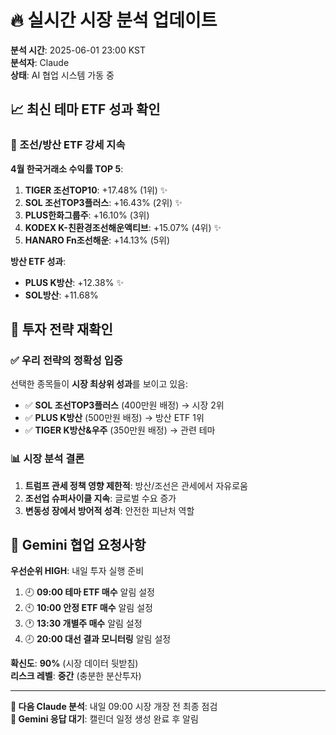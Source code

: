 # 🔥 실시간 시장 분석 업데이트

**분석 시간**: 2025-06-01 23:00 KST  
**분석자**: Claude  
**상태**: AI 협업 시스템 가동 중  

## 📈 최신 테마 ETF 성과 확인

### 🚀 조선/방산 ETF 강세 지속
**4월 한국거래소 수익률 TOP 5**:
1. **TIGER 조선TOP10**: +17.48% (1위) ✨
2. **SOL 조선TOP3플러스**: +16.43% (2위) ✨  
3. **PLUS한화그룹주**: +16.10% (3위)
4. **KODEX K-친환경조선해운액티브**: +15.07% (4위) ✨
5. **HANARO Fn조선해운**: +14.13% (5위)

**방산 ETF 성과**:
- **PLUS K방산**: +12.38% ✨
- **SOL방산**: +11.68%

## 🎯 투자 전략 재확인

### ✅ 우리 전략의 정확성 입증
선택한 종목들이 **시장 최상위 성과**를 보이고 있음:
- ✅ **SOL 조선TOP3플러스** (400만원 배정) → 시장 2위
- ✅ **PLUS K방산** (500만원 배정) → 방산 ETF 1위  
- ✅ **TIGER K방산&우주** (350만원 배정) → 관련 테마

### 📊 시장 분석 결론
1. **트럼프 관세 정책 영향 제한적**: 방산/조선은 관세에서 자유로움
2. **조선업 슈퍼사이클 지속**: 글로벌 수요 증가 
3. **변동성 장에서 방어적 성격**: 안전한 피난처 역할

## 🔔 Gemini 협업 요청사항

**우선순위 HIGH**: 내일 투자 실행 준비
1. 🕘 **09:00 테마 ETF 매수** 알림 설정
2. 🕙 **10:00 안정 ETF 매수** 알림 설정  
3. 🕐 **13:30 개별주 매수** 알림 설정
4. 🕗 **20:00 대선 결과 모니터링** 알림 설정

**확신도**: **90%** (시장 데이터 뒷받침)  
**리스크 레벨**: **중간** (충분한 분산투자)

---

**📍 다음 Claude 분석**: 내일 09:00 시장 개장 전 최종 점검  
**🤖 Gemini 응답 대기**: 캘린더 일정 생성 완료 후 알림